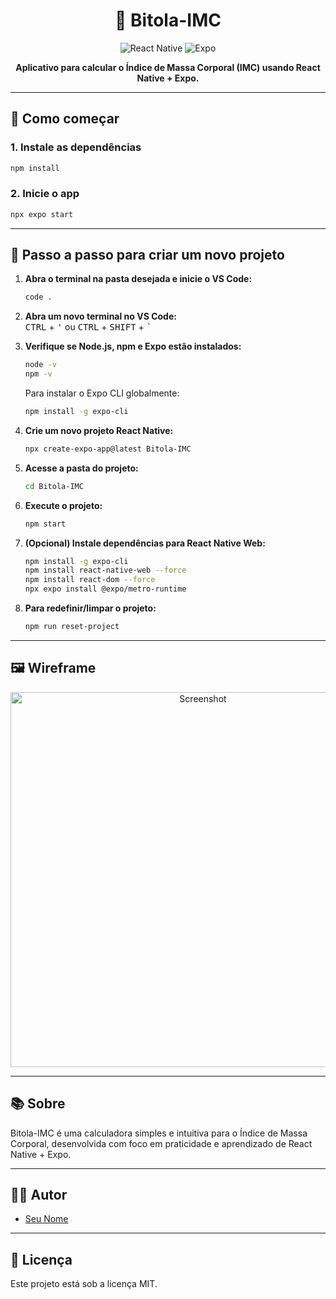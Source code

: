 <h1 align="center">💪 Bitola-IMC</h1>
<p align="center">
  <img src="https://img.shields.io/badge/React%20Native-2025-blue?logo=react" alt="React Native" />
  <img src="https://img.shields.io/badge/Expo-managed-brightgreen?logo=expo" alt="Expo" />
</p>

<p align="center">
  <strong>Aplicativo para calcular o Índice de Massa Corporal (IMC) usando React Native + Expo.</strong>
</p>

---

## 🚀 Como começar

### 1. Instale as dependências

```bash
npm install
```

### 2. Inicie o app

```bash
npx expo start
```

---

## 📝 Passo a passo para criar um novo projeto

1. **Abra o terminal na pasta desejada e inicie o VS Code:**
   ```bash
   code .
   ```

2. **Abra um novo terminal no VS Code:**  
   <kbd>CTRL</kbd> + <kbd>'</kbd> ou <kbd>CTRL</kbd> + <kbd>SHIFT</kbd> + <kbd>`</kbd>

3. **Verifique se Node.js, npm e Expo estão instalados:**
   ```bash
   node -v
   npm -v
   ```
   Para instalar o Expo CLI globalmente:
   ```bash
   npm install -g expo-cli
   ```

4. **Crie um novo projeto React Native:**
   ```bash
   npx create-expo-app@latest Bitola-IMC
   ```

5. **Acesse a pasta do projeto:**
   ```bash
   cd Bitola-IMC
   ```

6. **Execute o projeto:**
   ```bash
   npm start
   ```

7. **(Opcional) Instale dependências para React Native Web:**
   ```bash
   npm install -g expo-cli
   npm install react-native-web --force
   npm install react-dom --force
   npx expo install @expo/metro-runtime
   ```

8. **Para redefinir/limpar o projeto:**
   ```bash
   npm run reset-project
   ```

---

## 🖼️ Wireframe

<p align="center">
  <img src="./assets/images/Captura%20de%20tela%202025-08-05%20151951.png" alt="Screenshot" width="600"/>
</p>

---

## 📚 Sobre

Bitola-IMC é uma calculadora simples e intuitiva para o Índice de Massa Corporal, desenvolvida com foco em praticidade e aprendizado de React Native + Expo.

---

## 👨‍💻 Autor

- [Seu Nome](https://github.com/seuusuario)

---

## 📄 Licença

Este projeto está sob a licença MIT.
